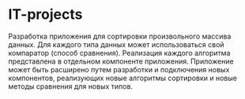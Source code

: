 # IT-projects
Разработка приложения для сортировки произвольного массива данных. 
Для каждого типа данных может использоваться свой компаратор (способ сравнения).
Реализация каждого алгоритма представлена в отдельном компоненте приложения.
Приложение может быть расширено путем разработки и подключения новых компонентов, реализующих новые алгоритмы сортировки и новые методы сравнения для новых типов.

